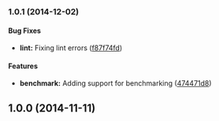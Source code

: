 ### 1.0.1 (2014-12-02)


#### Bug Fixes

* **lint:** Fixing lint errors ([f87f74fd](https://github.com/PropelJS/gulp-module.git/commit/f87f74fd9b40bffc718b65b2f1e3c493e90314bc))


#### Features

* **benchmark:** Adding support for benchmarking ([474471d8](https://github.com/PropelJS/gulp-module.git/commit/474471d8ea4fb8623bcc0e1dd68240de94091937))


## 1.0.0 (2014-11-11)

